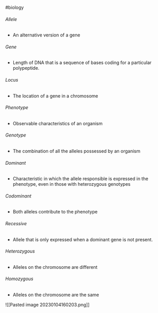 #biology

###### Allele
- An alternative version of a gene

###### Gene
- Length of DNA that is a sequence of bases coding for a particular polypeptide.

###### Locus
- The location of a gene in a chromosome

###### Phenotype
- Observable characteristics of an organism

###### Genotype
- The combination of all the alleles possessed by an organism

###### Dominant
- Characteristic in which the allele responsible is expressed in the phenotype, even in those with heterozygous genotypes

###### Codominant
- Both alleles contribute to the phenotype

###### Recessive
- Allele that is only expressed when a dominant gene is not present.

###### Heterozygous
- Alleles on the chromosome are different

###### Homozygous
- Alleles on the chromosome are the same

![[Pasted image 20230104160203.png]]
